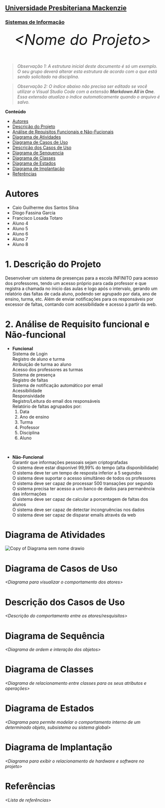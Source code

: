 <h2><a href= "https://www.mackenzie.br">Universidade Presbiteriana Mackenzie</a></h2>
<h3><a href= "https://www.mackenzie.br/graduacao/sao-paulo-higienopolis/sistemas-de-informacao">Sistemas de Informação</a></h3>


<font size="+12"><center>
*&lt;Nome do Projeto&gt;*
</center></font>

>*Observação 1: A estrutura inicial deste documento é só um exemplo. O seu grupo deverá alterar esta estrutura de acordo com o que está sendo solicitado na disciplina.*

>*Observação 2: O índice abaixo não precisa ser editado se você utilizar o Visual Studio Code com a extensão **Markdown All in One**. Essa extensão atualiza o índice automaticamente quando o arquivo é salvo.*

**Conteúdo**

- [Autores](#nome-alunos)
- [Descrição do Projeto](#introdução-do-projeto)
- [Análise de Requisitos Funcionais e Não-Fucionais](#descrição-dos-requisitos)
- [Diagrama de Atividades](#diagrama-de-atividades) 
- [Diagrama de Casos de Uso](#diagrama-de-comportamento-atores)
- [Descrição dos Casos de Uso](#descrição-das-funcões)
- [Diagrama de Senquencia](#diagrama-de-ordem-interações)
- [Diagrama de Classes](#diagrama-orientado-objetos)
- [Diagrama de Estados](#diagrama-estrutura-componente)
- [Diagrama de Implantação](#diagrama-de-hardware-software)
- [Referências](#referências)


# Autores

* Caio Guilherme dos Santos Silva
* Diogo Fassina Garcia
* Francisco Losada Totaro
* Aluno 4
* Aluno 5
* Aluno 6
* Aluno 7
* Aluno 8


# **1. Descrição do Projeto**

Desenvolver um sistema de presenças para a escola INFINITO para acesso dos professores, tendo um acesso próprio para cada professor e que registra a chamada no ínicio das aulas e logo após o intervalo, gerando um relatório das faltas de cada aluno, podendo ser agrupado por data, ano de ensino, turma, etc. Além de enviar notificações para os responsáveis por excessor de faltas, contando com acessibilidade e acesso à partir da web.

# **2. Análise de Requisito funcional e Não-funcional**

- **Funcional**<br>
Sistema de Login<br>
Registro de aluno e turma<br>
Atribuição de turma ao aluno<br>
Acesso dos professores as turmas<br>
Sistema de presença<br>
Registro de faltas<br>
Sistema de notificação automático por email<br>
Acessibilidade<br>
Responsividade<br>
Registro/Leitura do email dos responsáveis<br>
Relatório de faltas agrupados por:
    1. Data
    2. Ano de ensino
    3. Turma
    4. Professor
    5. Disciplina
    6. Aluno
<br>

- **Não-Funcional**<br>
Garantir que informações pessoais sejam criptografadas<br>
O sistema deve estar disponível 99,99% do tempo (alta disponibilidade)<br>
O sistema deve ter um tempo de resposta inferior a 5 segundos<br>
O sistema deve suportar o acesso simultâneo de todos os professores<br>
O sistema deve ser capaz de processar 500 transações por segundo<br>
O sistema precisa ter acesso a um banco de dados para permanência das informações<br>
O sistema deve ser capaz de calcular a porcentagem de faltas dos alunos<br>
O sistema deve ser capaz de detectar incongruências nos dados<br>
O sistema deve ser capaz de disparar emails através da web



# Diagrama de Atividades

![Copy of Diagrama sem nome drawio](https://github.com/user-attachments/assets/ecc629b0-6d6d-4236-bf01-d91281c827bc)




# Diagrama de Casos de Uso

*&lt;Diagrama para visualizar o comportamento dos atores&gt;*

# Descrição dos Casos de Uso

*&lt;Descrição do comportamento entre os atores/resquisitos&gt;*

# Diagrama de Sequência

*&lt;Diagrama de ordem e interação dos objetos&gt;*

# Diagrama de Classes

*&lt;Diagrama de relacionamento entre classes para os seus atributos e operações&gt;*

# Diagrama de Estados

*&lt;Diagrama para permite modelar o comportamento interno de um determinado objeto, subsistema ou sistema global&gt;*

# Diagrama de Implantação

*&lt;Diagrama para exibir o relacionamento de hardware e software no projeto&gt;*

# Referências

*&lt;Lista de referências&gt;*
